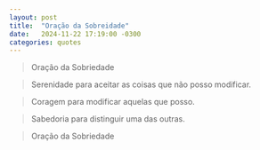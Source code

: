 ```yaml
---
layout: post
title:  "Oração da Sobreidade"
date:   2024-11-22 17:19:00 -0300
categories: quotes
---
```

>Oração da Sobriedade

>Serenidade para aceitar as coisas que não posso modificar.

>Coragem para modificar aquelas que posso.

>Sabedoria para distinguir uma das outras.

>Oração da Sobriedade